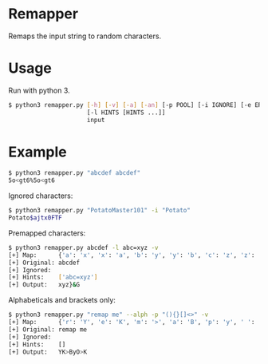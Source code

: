 # Remapper
Remaps the input string to random characters. 

# Usage
Run with python 3. 
```bash
$ python3 remapper.py [-h] [-v] [-a] [-an] [-p POOL] [-i IGNORE] [-e ERRCHAR]
                      [-l HINTS [HINTS ...]]
                      input

```

# Example
```bash
$ python3 remapper.py "abcdef abcdef"
5o<gt6%5o<gt6
```

Ignored characters: 
```bash
$ python3 remapper.py "PotatoMaster101" -i "Potato"
Potato$ajtx0FTF
```

Premapped characters: 
```bash
$ python3 remapper.py abcdef -l abc=xyz -v
[+] Map:      {'a': 'x', 'x': 'a', 'b': 'y', 'y': 'b', 'c': 'z', 'z': 'c', 'd': '}', 'e': '&', 'f': 'G'}
[+] Original: abcdef
[+] Ignored:
[+] Hints:    ['abc=xyz']
[+] Output:   xyz}&G
```

Alphabeticals and brackets only: 
```bash
$ python3 remapper.py "remap me" --alph -p "(){}[]<>" -v
[+] Map:      {'r': 'Y', 'e': 'K', 'm': '>', 'a': 'B', 'p': 'y', ' ': 'O'}
[+] Original: remap me
[+] Ignored:
[+] Hints:    []
[+] Output:   YK>ByO>K
```

